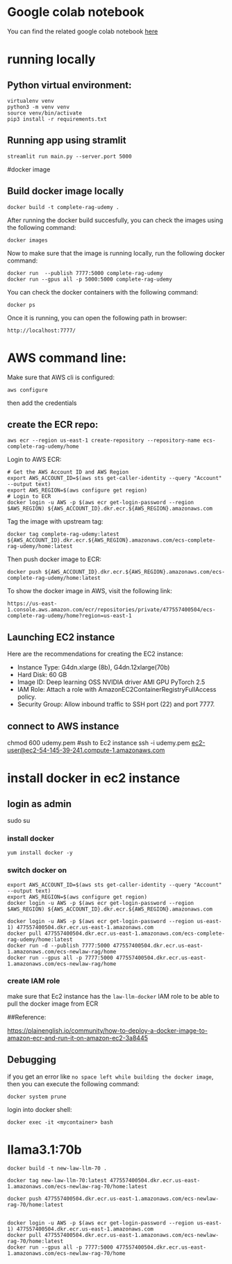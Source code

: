 # Google colab notebook

You can find the related google colab notebook [here](https://colab.research.google.com/drive/1qpyX3AaNfvgj134TJsEWs1NypHypogGT#scrollTo=m2TlrGkVi7bp) 
# running locally
## Python virtual environment:
```
virtualenv venv
python3 -m venv venv
source venv/bin/activate
pip3 install -r requirements.txt 
```
## Running app using stramlit
```
streamlit run main.py --server.port 5000
```
#docker image
## Build docker image locally
```
docker build -t complete-rag-udemy .
```
After running the docker build succesfully, you can check the images using the following command:

```
docker images 
```

Now to make sure that the image is running locally, run the following docker command:

```
docker run  --publish 7777:5000 complete-rag-udemy
docker run --gpus all -p 5000:5000 complete-rag-udemy

```
You can check the docker containers with the following command:

```
docker ps
```

Once it is running, you can open the following path in browser:
```
http://localhost:7777/
```

# AWS command line:
Make sure that AWS cli is configured:
```
aws configure
```
then add the credentials

## create the ECR repo:
```
aws ecr --region us-east-1 create-repository --repository-name ecs-complete-rag-udemy/home
```
Login to AWS ECR:
```
# Get the AWS Account ID and AWS Region  
export AWS_ACCOUNT_ID=$(aws sts get-caller-identity --query "Account" --output text)
export AWS_REGION=$(aws configure get region)
# Login to ECR
docker login -u AWS -p $(aws ecr get-login-password --region $AWS_REGION) ${AWS_ACCOUNT_ID}.dkr.ecr.${AWS_REGION}.amazonaws.com
```

Tag the image with upstream tag:
```
docker tag complete-rag-udemy:latest ${AWS_ACCOUNT_ID}.dkr.ecr.${AWS_REGION}.amazonaws.com/ecs-complete-rag-udemy/home:latest
```

Then push docker image to ECR:

```
docker push ${AWS_ACCOUNT_ID}.dkr.ecr.${AWS_REGION}.amazonaws.com/ecs-complete-rag-udemy/home:latest

```


To show the docker image in AWS, visit the following link:
```
https://us-east-1.console.aws.amazon.com/ecr/repositories/private/477557400504/ecs-complete-rag-udemy/home?region=us-east-1
```
## Launching EC2 instance 
Here are the recommendations for creating the EC2 instance:


* Instance Type: G4dn.xlarge (8b), G4dn.12xlarge(70b)
* Hard Disk: 60 GB
* Image ID: Deep learning OSS NVIDIA driver AMI GPU PyTorch 2.5
* IAM Role: Attach a role with AmazonEC2ContainerRegistryFullAccess policy.
* Security Group: Allow inbound traffic to SSH port (22) and port 7777.



## connect to AWS instance 
chmod 600 udemy.pem
#ssh to Ec2 instance
ssh -i udemy.pem ec2-user@ec2-54-145-39-241.compute-1.amazonaws.com
# install docker in ec2 instance 
## login as admin
sudo su
### install docker
```
yum install docker -y
```
### switch docker on
```
export AWS_ACCOUNT_ID=$(aws sts get-caller-identity --query "Account" --output text)
export AWS_REGION=$(aws configure get region)
docker login -u AWS -p $(aws ecr get-login-password --region $AWS_REGION) ${AWS_ACCOUNT_ID}.dkr.ecr.${AWS_REGION}.amazonaws.com
 
docker login -u AWS -p $(aws ecr get-login-password --region us-east-1) 477557400504.dkr.ecr.us-east-1.amazonaws.com
docker pull 477557400504.dkr.ecr.us-east-1.amazonaws.com/ecs-complete-rag-udemy/home:latest
docker run -d --publish 7777:5000 477557400504.dkr.ecr.us-east-1.amazonaws.com/ecs-newlaw-rag/home
docker run --gpus all -p 7777:5000 477557400504.dkr.ecr.us-east-1.amazonaws.com/ecs-newlaw-rag/home

```
### create IAM role 
make sure that Ec2 instance has the `law-llm-docker` IAM role to be able to pull the docker image from ECR


##Reference: 

https://plainenglish.io/community/how-to-deploy-a-docker-image-to-amazon-ecr-and-run-it-on-amazon-ec2-3a8445

## Debugging
if you get an error like `no space left while building the docker image`, then you can execute the following command:

```
docker system prune
```

login into docker shell:

```
docker exec -it <mycontainer> bash
```


# llama3.1:70b

```
docker build -t new-law-llm-70 .

docker tag new-law-llm-70:latest 477557400504.dkr.ecr.us-east-1.amazonaws.com/ecs-newlaw-rag-70/home:latest

docker push 477557400504.dkr.ecr.us-east-1.amazonaws.com/ecs-newlaw-rag-70/home:latest


docker login -u AWS -p $(aws ecr get-login-password --region us-east-1) 477557400504.dkr.ecr.us-east-1.amazonaws.com
docker pull 477557400504.dkr.ecr.us-east-1.amazonaws.com/ecs-newlaw-rag-70/home:latest
docker run --gpus all -p 7777:5000 477557400504.dkr.ecr.us-east-1.amazonaws.com/ecs-newlaw-rag-70/home
```
